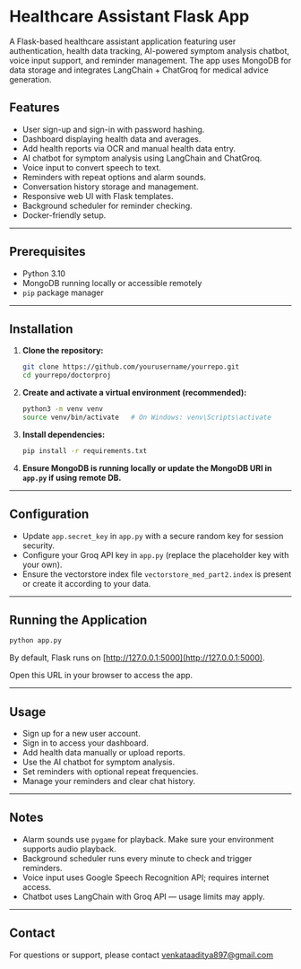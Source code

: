 
# Healthcare Assistant Flask App

A Flask-based healthcare assistant application featuring user authentication, health data tracking, AI-powered symptom analysis chatbot, voice input support, and reminder management. The app uses MongoDB for data storage and integrates LangChain + ChatGroq for medical advice generation.

## Features

- User sign-up and sign-in with password hashing.
- Dashboard displaying health data and averages.
- Add health reports via OCR and manual health data entry.
- AI chatbot for symptom analysis using LangChain and ChatGroq.
- Voice input to convert speech to text.
- Reminders with repeat options and alarm sounds.
- Conversation history storage and management.
- Responsive web UI with Flask templates.
- Background scheduler for reminder checking.
- Docker-friendly setup.

---

## Prerequisites

- Python 3.10
- MongoDB running locally or accessible remotely
- `pip` package manager

---

## Installation

1. **Clone the repository:**

   ```bash
   git clone https://github.com/yourusername/yourrepo.git
   cd yourrepo/doctorproj
   ```

2. **Create and activate a virtual environment (recommended):**

   ```bash
   python3 -m venv venv
   source venv/bin/activate   # On Windows: venv\Scripts\activate
   ```

3. **Install dependencies:**

   ```bash
   pip install -r requirements.txt
   ```

4. **Ensure MongoDB is running locally or update the MongoDB URI in `app.py` if using remote DB.**

---

## Configuration

- Update `app.secret_key` in `app.py` with a secure random key for session security.
- Configure your Groq API key in `app.py` (replace the placeholder key with your own).
- Ensure the vectorstore index file `vectorstore_med_part2.index` is present or create it according to your data.

---

## Running the Application

```bash
python app.py
```

By default, Flask runs on [http://127.0.0.1:5000](http://127.0.0.1:5000).

Open this URL in your browser to access the app.

---

## Usage

- Sign up for a new user account.
- Sign in to access your dashboard.
- Add health data manually or upload reports.
- Use the AI chatbot for symptom analysis.
- Set reminders with optional repeat frequencies.
- Manage your reminders and clear chat history.

---

## Notes

- Alarm sounds use `pygame` for playback. Make sure your environment supports audio playback.
- Background scheduler runs every minute to check and trigger reminders.
- Voice input uses Google Speech Recognition API; requires internet access.
- Chatbot uses LangChain with Groq API — usage limits may apply.

---

## Contact

For questions or support, please contact venkataaditya897@gmail.com
